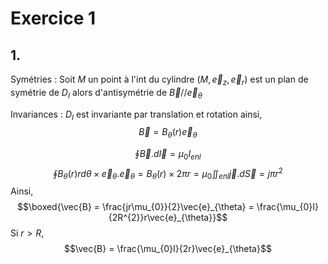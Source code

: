 # Exercice 1
## 1.
Symétries : 
Soit $M$ un point à l'int du cylindre $(M, \vec{e}_{z}, \vec{e}_{r})$ est un plan de symétrie de $D_{I}$ alors d'antisymétrie de $\vec{B} // \vec{e}_{\theta}$ 

Invariances :
$D_{I}$ est invariante par translation et rotation ainsi, 
$$\vec{B} = B_{\theta}(r)\vec{e}_{\theta}$$

$$\oint \vec{B} . d\vec{l} = \mu_{0}I_{enl}$$
$$\oint B_{\theta}(r)rd\theta \times\vec{e}_{\theta}.\vec{e}_{\theta} = B_{\theta}(r) \times 2\pi r = \mu_{0} \iint_{enl} \vec{j}.d\vec{S} = j\pi r^{2} $$
Ainsi, 
$$\boxed{\vec{B} = \frac{jr\mu_{0}}{2}\vec{e}_{\theta} = \frac{\mu_{0}I}{2R^{2}}r\vec{e}_{\theta}}$$
Si $r>R$, 
$$\vec{B} = \frac{\mu_{0}I}{2r}\vec{e}_{\theta}$$

	